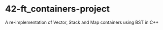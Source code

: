 # 42-ft_containers-project

A re-implementation of Vector, Stack and Map containers using BST in C++
